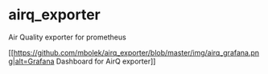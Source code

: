 # airq_exporter
Air Quality exporter for prometheus

[[https://github.com/mbolek/airq_exporter/blob/master/img/airq_grafana.png|alt=Grafana Dashboard for AirQ exporter]]
